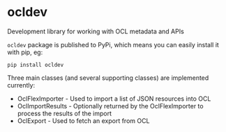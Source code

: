 # ocldev
Development library for working with OCL metadata and APIs

`ocldev` package is published to PyPi, which means you can easily install it with pip, eg:
```
pip install ocldev
```

Three main classes (and several supporting classes) are implemented currently:
* OclFlexImporter - Used to import a list of JSON resources into OCL
* OclImportResults - Optionally returned by the OclFlexImporter to process the results of the import
* OclExport - Used to fetch an export from OCL
